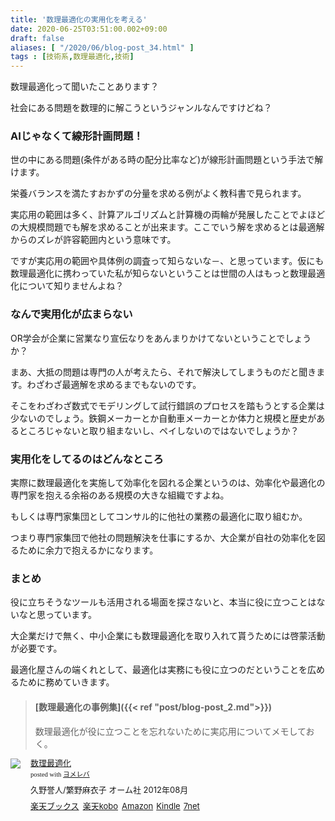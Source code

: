 ```yaml
---
title: '数理最適化の実用化を考える'
date: 2020-06-25T03:51:00.002+09:00
draft: false
aliases: [ "/2020/06/blog-post_34.html" ]
tags : [技術系,数理最適化,技術]
---
```


数理最適化って聞いたことあります？

社会にある問題を数理的に解こうというジャンルなんですけどね？



### AIじゃなくて線形計画問題！

世の中にある問題(条件がある時の配分比率など)が線形計画問題という手法で解けます。

栄養バランスを満たすおかずの分量を求める例がよく教科書で見られます。

実応用の範囲は多く、計算アルゴリズムと計算機の両輪が発展したことでよほどの大規模問題でも解を求めることが出来ます。ここでいう解を求めるとは最適解からのズレが許容範囲内という意味です。

ですが実応用の範囲や具体例の調査って知らないな－、と思っています。仮にも数理最適化に携わっていた私が知らないということは世間の人はもっと数理最適化について知りませんよね？  

### なんで実用化が広まらない

OR学会が企業に営業なり宣伝なりをあんまりかけてないということでしょうか？

まあ、大抵の問題は専門の人が考えたら、それで解決してしまうものだと聞きます。わざわざ最適解を求めるまでもないのです。

そこをわざわざ数式でモデリングして試行錯誤のプロセスを踏もうとする企業は少ないのでしょう。鉄鋼メーカーとか自動車メーカーとか体力と規模と歴史があるところじゃないと取り組まないし、ペイしないのではないでしょうか？  

### 実用化をしてるのはどんなところ

実際に数理最適化を実施して効率化を図れる企業というのは、効率化や最適化の専門家を抱える余裕のある規模の大きな組織ですよね。

もしくは専門家集団としてコンサル的に他社の業務の最適化に取り組むか。

つまり専門家集団で他社の問題解決を仕事にするか、大企業が自社の効率化を図るために余力で抱えるかになります。  

### まとめ

役に立ちそうなツールも活用される場面を探さないと、本当に役に立つことはないなと思っています。

大企業だけで無く、中小企業にも数理最適化を取り入れて貰うためには啓蒙活動が必要です。

最適化屋さんの端くれとして、最適化は実務にも役に立つのだということを広めるために務めていきます。

  

  

> #### [数理最適化の事例集]({{< ref "post/blog-post_2.md">}})
> 
> 数理最適化が役に立つことを忘れないために実応用についてメモしておく。
<div class="booklink-box" style="text-align:left;padding-bottom:20px;font-size:small;zoom: 1;overflow: hidden;"><div class="booklink-image" style="float:left;margin:0 15px 10px 0;"><a href="//af.moshimo.com/af/c/click?a_id=2220301&p_id=56&pc_id=56&pl_id=637&s_v=b5Rz2P0601xu&url=http%3A%2F%2Fbooks.rakuten.co.jp%2Frb%2F11882339%2F" target="_blank" ><img src="https://thumbnail.image.rakuten.co.jp/@0_mall/book/cabinet/2444/9784274212444.jpg?_ex=64x64" style="border: none;" /></a><img src="//i.moshimo.com/af/i/impression?a_id=2220301&p_id=56&pc_id=56&pl_id=637" width="1" height="1" style="border:none;"></div><div class="booklink-info" style="line-height:120%;zoom: 1;overflow: hidden;"><div class="booklink-name" style="margin-bottom:10px;line-height:120%"><a href="//af.moshimo.com/af/c/click?a_id=2220301&p_id=56&pc_id=56&pl_id=637&s_v=b5Rz2P0601xu&url=http%3A%2F%2Fbooks.rakuten.co.jp%2Frb%2F11882339%2F" target="_blank" >数理最適化</a><img src="//i.moshimo.com/af/i/impression?a_id=2220301&p_id=56&pc_id=56&pl_id=637" width="1" height="1" style="border:none;"><div class="booklink-powered-date" style="font-size:8pt;margin-top:5px;font-family:verdana;line-height:120%">posted with <a href="https://yomereba.com" rel="nofollow" target="_blank">ヨメレバ</a></div></div><div class="booklink-detail" style="margin-bottom:5px;">久野誉人/繁野麻衣子 オーム社 2012年08月    </div><div class="booklink-link2" style="margin-top:10px;"><div class="shoplinkrakuten" style="display:inline;margin-right:5px"><a href="//af.moshimo.com/af/c/click?a_id=2220301&p_id=56&pc_id=56&pl_id=637&s_v=b5Rz2P0601xu&url=http%3A%2F%2Fbooks.rakuten.co.jp%2Frb%2F11882339%2F" target="_blank" >楽天ブックス</a><img src="//i.moshimo.com/af/i/impression?a_id=2220301&p_id=56&pc_id=56&pl_id=637" width="1" height="1" style="border:none;"></div><div class="shoplinkrakukobo" style="display:inline;margin-right:5px"><a href="//af.moshimo.com/af/c/click?a_id=2220301&p_id=56&pc_id=56&pl_id=637&s_v=b5Rz2P0601xu&url=https%3A%2F%2Fbooks.rakuten.co.jp%2Frk%2F1e6e4afbfc7739f89339d38564ce53ca%2F" target="_blank" >楽天kobo</a><img src="//i.moshimo.com/af/i/impression?a_id=2220301&p_id=56&pc_id=56&pl_id=637" width="1" height="1" style="border:none;"></div><div class="shoplinkamazon" style="display:inline;margin-right:5px"><a href="//af.moshimo.com/af/c/click?a_id=2220302&p_id=170&pc_id=185&pl_id=4062&s_v=b5Rz2P0601xu&url=https%3A%2F%2Fwww.amazon.co.jp%2Fexec%2Fobidos%2FASIN%2F4274212440" target="_blank" >Amazon</a></div><div class="shoplinkkindle" style="display:inline;margin-right:5px"><a href="//af.moshimo.com/af/c/click?a_id=2220302&p_id=170&pc_id=185&pl_id=4062&s_v=b5Rz2P0601xu&url=https%3A%2F%2Fwww.amazon.co.jp%2Fgp%2Fsearch%3Fkeywords%3D%25E6%2595%25B0%25E7%2590%2586%25E6%259C%2580%25E9%2581%25A9%25E5%258C%2596%26__mk_ja_JP%3D%2583J%2583%255E%2583J%2583i%26url%3Dnode%253D2275256051" target="_blank" >Kindle</a></div><div class="shoplinkseven" style="display:inline;margin-right:5px"><a href="//af.moshimo.com/af/c/click?a_id=2317554&p_id=932&pc_id=1188&pl_id=12456&s_v=b5Rz2P0601xu&url=http%3A%2F%2F7net.omni7.jp%2Fsearch%2F%3FsearchKeywordFlg%3D1%26keyword%3D9784274212444" target="_blank" >7net<img src="//i.moshimo.com/af/i/impression?a_id=2317554&p_id=932&pc_id=1188&pl_id=12456" width="1" height="1" style="border:none;"></a></div>            	  	  	  	  	</div></div><div class="booklink-footer" style="clear: left"></div></div>